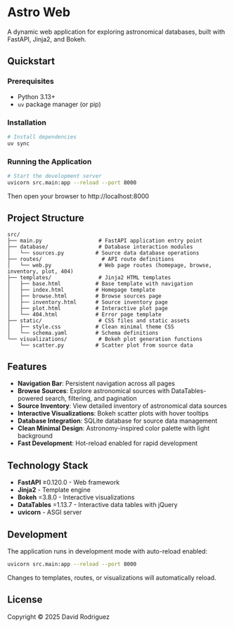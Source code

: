 # Astro Web

A dynamic web application for exploring astronomical databases, built with FastAPI, Jinja2, and Bokeh.

## Quickstart

### Prerequisites

- Python 3.13+
- `uv` package manager (or pip)

### Installation

```bash
# Install dependencies
uv sync
```

### Running the Application

```bash
# Start the development server
uvicorn src.main:app --reload --port 8000
```

Then open your browser to http://localhost:8000

## Project Structure

```
src/
├── main.py                  # FastAPI application entry point
├── database/                # Database interaction modules
│   └── sources.py          # Source data database operations
├── routes/                   # API route definitions
│   └── web.py               # Web page routes (homepage, browse, inventory, plot, 404)
├── templates/               # Jinja2 HTML templates
│   ├── base.html           # Base template with navigation
│   ├── index.html          # Homepage template
│   ├── browse.html         # Browse sources page
│   ├── inventory.html      # Source inventory page
│   ├── plot.html           # Interactive plot page
│   └── 404.html            # Error page template
├── static/                  # CSS files and static assets
│   ├── style.css           # Clean minimal theme CSS
│   └── schema.yaml         # Schema definitions
└── visualizations/          # Bokeh plot generation functions
    └── scatter.py          # Scatter plot from source data
```

## Features

- **Navigation Bar**: Persistent navigation across all pages
- **Browse Sources**: Explore astronomical sources with DataTables-powered search, filtering, and pagination
- **Source Inventory**: View detailed inventory of astronomical data sources
- **Interactive Visualizations**: Bokeh scatter plots with hover tooltips
- **Database Integration**: SQLite database for source data management
- **Clean Minimal Design**: Astronomy-inspired color palette with light background
- **Fast Development**: Hot-reload enabled for rapid development

## Technology Stack

- **FastAPI** ≥0.120.0 - Web framework
- **Jinja2** - Template engine
- **Bokeh** =3.8.0 - Interactive visualizations
- **DataTables** =1.13.7 - Interactive data tables with jQuery
- **uvicorn** - ASGI server

## Development

The application runs in development mode with auto-reload enabled:

```bash
uvicorn src.main:app --reload --port 8000
```

Changes to templates, routes, or visualizations will automatically reload.

## License

Copyright © 2025 David Rodriguez
